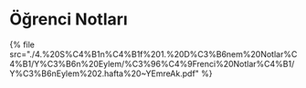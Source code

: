 # Öğrenci Notları

<!--Index-->

{% file src="./4.%20S%C4%B1n%C4%B1f%201.%20D%C3%B6nem%20Notlar%C4%B1/Y%C3%B6n%20Eylem/%C3%96%C4%9Frenci%20Notlar%C4%B1/Y%C3%B6nEylem%202.hafta%20~YEmreAk.pdf" %}

<!--Index-->
